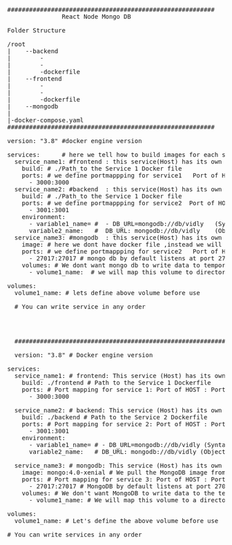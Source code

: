 <pre>
#########################################################
               React Node Mongo DB

Folder Structure

/root
|    --backend
|        -
|        -
|        -dockerfile
|    --frontend
|        -
|        -
|        -dockerfile
|    --mongodb
|
|-docker-compose.yaml      
#########################################################

version: "3.8" #docker engine version

services:      # here we tell how to build images for each services 
  service_name1: #frontend : this service(Host) has its own docker file
    build: # ./Path_to the Service 1 Docker file 
    ports: # we define portmappping for service1   Port of HOST : Port of COntainer 
      - 3000:3000 
  service_name2: #backend  : this service(Host) has its own docker file
    build: # ./Path_to the Service 1 Docker file 
    ports: # we define portmappping for service2  Port of HOST : Port of COntainer 
      - 3001:3001
    environment:
      - variable1_name= #  - DB_URL=mongodb://db/vidly   (Syntax 1) this is Database conection string
      variable2_name:   #  DB_URL: mongodb://db/vidly    (Object Value Syntax 1)
  service_name3: #mongodb  : this service(Host) has its own docker file
    image: # here we dont have docker file ,instead we will pull from docker hub (mongo:4.0-xenial)
    ports: # we define portmappping for service2   Port of HOST : Port of COntainer 
      - 27017:27017 # mongo db by default listens at port 27017
    volumes: # We dont want mongo db to write data to temporarry file system of container
      - volume1_name:  # we will map this volume to directory Outside container.  - vidly:/data/db lets define this volume also

volumes:
  volume1_name: # lets define above volume before use

  # You can write service in any order




  ########################################################################################

  version: "3.8" # Docker engine version

services:
  service_name1: # frontend: This service (Host) has its own Dockerfile
    build: ./frontend # Path to the Service 1 Dockerfile
    ports: # Port mapping for service 1: Port of HOST : Port of Container
      - 3000:3000

  service_name2: # backend: This service (Host) has its own Dockerfile
    build: ./backend # Path to the Service 2 Dockerfile
    ports: # Port mapping for service 2: Port of HOST : Port of Container
      - 3001:3001
    environment:
      - variable1_name= # - DB_URL=mongodb://db/vidly (Syntax 1)
      variable2_name:   # DB_URL: mongodb://db/vidly (Object Value Syntax 1)

  service_name3: # mongodb: This service (Host) has its own Dockerfile
    image: mongo:4.0-xenial # We pull the MongoDB image from Docker Hub
    ports: # Port mapping for service 3: Port of HOST : Port of Container
      - 27017:27017 # MongoDB by default listens at port 27017
    volumes: # We don't want MongoDB to write data to the temporary filesystem of the container
      - volume1_name: # We will map this volume to a directory outside the container. - vidly:/data/db. Let's define this volume as well

volumes:
  volume1_name: # Let's define the above volume before use

# You can write services in any order
</pre>
